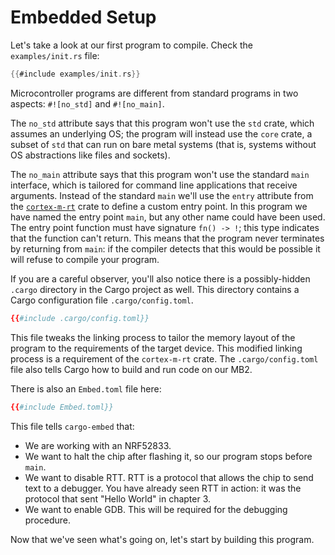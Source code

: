# Embedded Setup

Let's take a look at our first program to compile. Check the `examples/init.rs` file:

``` rust
{{#include examples/init.rs}}
```

Microcontroller programs are different from standard programs in two aspects: `#![no_std]` and
`#![no_main]`.

The `no_std` attribute says that this program won't use the `std` crate, which assumes an underlying
OS; the program will instead use the `core` crate, a subset of `std` that can run on bare metal
systems (that is, systems without OS abstractions like files and sockets).

The `no_main` attribute says that this program won't use the standard `main` interface, which is
tailored for command line applications that receive arguments. Instead of the standard `main` we'll
use the `entry` attribute from the [`cortex-m-rt`] crate to define a custom entry point. In this
program we have named the entry point `main`, but any other name could have been used. The entry
point function must have signature `fn() -> !`; this type indicates that the function can't return.
This means that the program never terminates by returning from `main`: if the compiler detects that
this would be possible it will refuse to compile your program.

[`cortex-m-rt`]: https://crates.io/crates/cortex-m-rt

If you are a careful observer, you'll also notice there is a possibly-hidden `.cargo` directory in
the Cargo project as well. This directory contains a Cargo configuration file `.cargo/config.toml`.

```toml
{{#include .cargo/config.toml}}
```

This file tweaks the linking process to tailor the memory layout of the program to the requirements
of the target device.  This modified linking process is a requirement of the `cortex-m-rt`
crate. The `.cargo/config.toml` file also tells Cargo how to build and run code on our MB2.

There is also an `Embed.toml` file here:

```toml
{{#include Embed.toml}}
```

This file tells `cargo-embed` that:

- We are working with an NRF52833.
- We want to halt the chip after flashing it, so our program stops before `main`.
- We want to disable RTT. RTT is a protocol that allows the chip to send text to a debugger.
  You have already seen RTT in action: it was the protocol that sent "Hello World" in chapter 3.
- We want to enable GDB. This will be required for the debugging procedure.

Now that we've seen what's going on, let's start by building this program.
